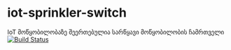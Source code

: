 # iot-sprinkler-switch
IoT მოწყობილობაზე შეერთებულია სარწყავი მოწყობილობის ჩამრთველი
[![Build Status](https://travis-ci.org/freeuni-sdp/iot-sprinkler-switch.svg?branch=master)](https://travis-ci.org/freeuni-sdp/iot-sprinkler-switch)